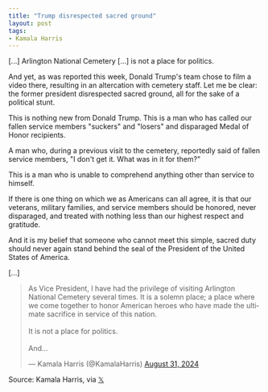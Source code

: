 ```yaml
---
title: "Trump disrespected sacred ground"
layout: post
tags:
- Kamala Harris
---
```


\[...\] Arlington National Cemetery \[...\] is not a place for politics.

And yet, as was reported this week, Donald Trump's team chose to film a video there, resulting in an altercation with cemetery staff. Let me be clear: the former president disrespected sacred ground, all for the sake of a political stunt.

This is nothing new from Donald Trump. This is a man who has called our fallen service members "suckers" and "losers" and disparaged Medal of Honor recipients.

A man who, during a previous visit to the cemetery, reportedly said of fallen service members, "I don't get it. What was in it for them?"

This is a man who is unable to comprehend anything other than service to himself.

If there is one thing on which we as Americans can all agree, it is that our veterans, military families, and service members should be honored, never disparaged, and treated with nothing less than our highest respect and gratitude.

And it is my belief that someone who cannot meet this simple, sacred duty should never again stand behind the seal of the President of the United States of America.

\[...\]

<blockquote class="twitter-tweet"><p lang="en" dir="ltr">As Vice President, I have had the privilege of visiting Arlington National Cemetery several times. It is a solemn place; a place where we come together to honor American heroes who have made the ultimate sacrifice in service of this nation.<br><br>It is not a place for politics.<br><br>And…</p>&mdash; Kamala Harris (@KamalaHarris) <a href="https://twitter.com/KamalaHarris/status/1829915590468731167?ref_src=twsrc%5Etfw">August 31, 2024</a></blockquote> <script async src="https://platform.twitter.com/widgets.js" charset="utf-8"></script>

Source: Kamala Harris, via [𝕏](https://x.com)
